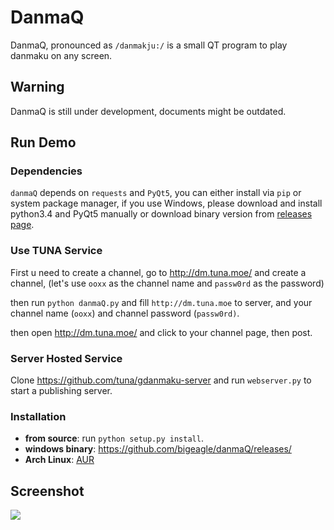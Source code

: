 # DanmaQ

DanmaQ, pronounced as `/danmakju:/` is a small QT program to play danmaku on any screen.

## Warning

DanmaQ is still under development, documents might be outdated.

## Run Demo

### Dependencies

`danmaQ` depends on `requests` and `PyQt5`, you can either install via `pip` or system package manager,
if you use Windows, please download and install python3.4 and PyQt5 manually or download binary version from 
[releases page](https://github.com/bigeagle/danmaQ/releases/).

### Use TUNA Service

First u need to create a channel, go to http://dm.tuna.moe/ and create a channel, 
(let's use `ooxx` as the channel name and `passw0rd` as the password)

then run `python danmaQ.py` and fill `http://dm.tuna.moe` to server, 
and your channel name (`ooxx`) and channel password (`passw0rd)`.

then open http://dm.tuna.moe/ and click to your channel page, then post.

### Server Hosted Service

Clone https://github.com/tuna/gdanmaku-server and run `webserver.py` to start a publishing server.

### Installation

- **from source**: run `python setup.py install`.
- **windows binary**: https://github.com/bigeagle/danmaQ/releases/
- **Arch Linux**: [AUR](https://aur.archlinux.org/packages/danmaq-git/)

## Screenshot

![](https://raw.githubusercontent.com/bigeagle/danmaQ/master/screenshots/xiaowang.png)
